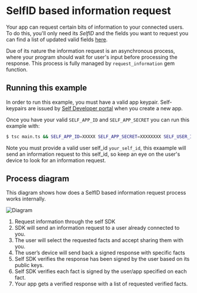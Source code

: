 # SelfID based information request

Your app can request certain bits of information to your connected users. To do this, you'll only need its _SelfID_ and the fields you want to request you can find a list of updated valid fields [here](https://github.com/joinself/selfid-gem/blob/master/lib/sources.rb).

Due of its nature the information request is an asynchronous process, where your program should wait for user's input before processing the response. This process is fully managed by `request_information` gem function.

## Running this example

In order to run this example, you must have a valid app keypair. Self-keypairs are issued by [Self Developer portal](https://developer.selfid.net/) when you create a new app.

Once you have your valid `SELF_APP_ID` and `SELF_APP_SECRET` you can run this example with:

```bash
$ tsc main.ts && SELF_APP_ID=XXXXX SELF_APP_SECRET=XXXXXXXX SELF_USER_ID="<your_self_id>" node main.js
```

Note you must provide a valid user self_id `your_self_id`, this exaample will send an information request to this self_id, so keep an eye on the user's device to look for an information request.


## Process diagram

This diagram shows how does a SelfID based information request process works internally.

![Diagram](https://storage.googleapis.com/static.selfid.net/images/fact_request_diagram.png)


1. Request information through the self SDK
2. SDK will send an information request to a user already connected to you.
3. The user will select the requested facts and accept sharing them with you.
4. The user’s device will send back a signed response with specific facts
5. Self SDK verifies the response has been signed by the user based on its public keys.
6. Self SDK verifies each fact is signed by the user/app specified on each fact.
7. Your app gets a verified response with a list of requested verified facts.


